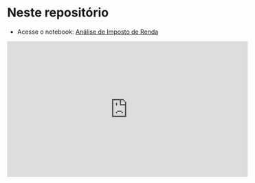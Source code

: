 # Neste repositório


* Acesse o notebook: [Análise de Imposto de Renda](notebooks/analiseirpf.html)

<iframe width="560" height="315" src="https://www.youtube.com/embed/AKhuTgtMGUY" title="YouTube video player" frameborder="0" allow="accelerometer; autoplay; clipboard-write; encrypted-media; gyroscope; picture-in-picture" allowfullscreen></iframe>
